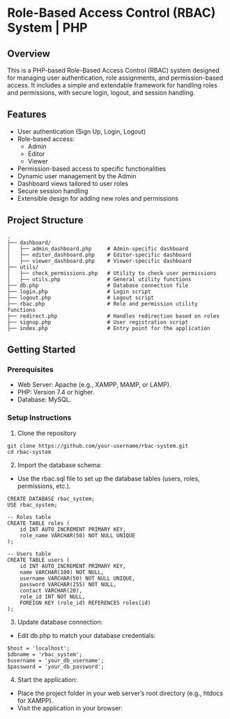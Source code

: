 # **Role-Based Access Control (RBAC) System | PHP**

## **Overview**

This is a PHP-based Role-Based Access Control (RBAC) system designed for managing user authentication, role assignments, and permission-based access. It includes a simple and extendable framework for handling roles and permissions, with secure login, logout, and session handling.

## **Features**

- User authentication (Sign Up, Login, Logout)
- Role-based access:
  - Admin
  - Editor
  - Viewer
- Permission-based access to specific functionalities
- Dynamic user management by the Admin
- Dashboard views tailored to user roles
- Secure session handling
- Extensible design for adding new roles and permissions

## **Project Structure**

```plaintext
.
├── dashboard/
│   ├── admin_dashboard.php     # Admin-specific dashboard
│   ├── editor_dashboard.php    # Editor-specific dashboard
│   ├── viewer_dashboard.php    # Viewer-specific dashboard
├── utils/
│   ├── check_permissions.php   # Utility to check user permissions
│   ├── utils.php               # General utility functions
├── db.php                      # Database connection file
├── login.php                   # Login script
├── logout.php                  # Logout script
├── rbac.php                    # Role and permission utility functions
├── redirect.php                # Handles redirection based on roles
├── signup.php                  # User registration script
├── index.php                   # Entry point for the application
```
## **Getting Started**

### **Prerequisites**

- Web Server: Apache (e.g., XAMPP, MAMP, or LAMP).
- PHP: Version 7.4 or higher.
- Database: MySQL.

### **Setup Instructions**
1. Clone the repository
```
git clone https://github.com/your-username/rbac-system.git
cd rbac-system
```
2. Import the database schema:
  - Use the rbac.sql file to set up the database tables (users, roles, permissions, etc.).


```
CREATE DATABASE rbac_system;
USE rbac_system;

-- Roles table
CREATE TABLE roles (
    id INT AUTO_INCREMENT PRIMARY KEY,
    role_name VARCHAR(50) NOT NULL UNIQUE
);

-- Users table
CREATE TABLE users (
    id INT AUTO_INCREMENT PRIMARY KEY,
    name VARCHAR(100) NOT NULL,
    username VARCHAR(50) NOT NULL UNIQUE,
    password VARCHAR(255) NOT NULL,
    contact VARCHAR(20),
    role_id INT NOT NULL,
    FOREIGN KEY (role_id) REFERENCES roles(id)
);
```

3. Update database connection:
  - Edit db.php to match your database credentials:

```
$host = 'localhost';
$dbname = 'rbac_system';
$username = 'your_db_username';
$password = 'your_db_password';

```
4. Start the application:
  - Place the project folder in your web server’s root directory (e.g., htdocs for XAMPP).
  - Visit the application in your browser:

